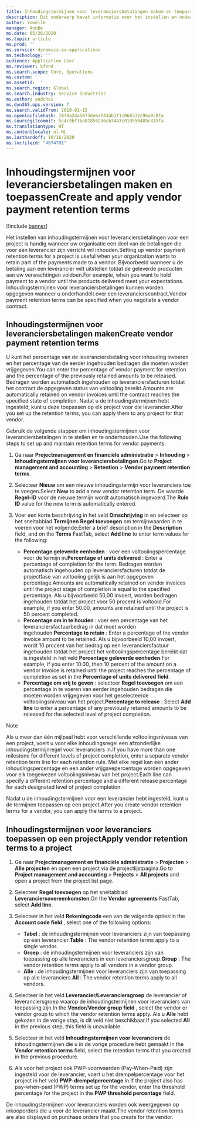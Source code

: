 ```yaml
---
title: Inhoudingstermijnen voor leveranciersbetalingen maken en toepassen
description: Dit onderwerp bevat informatie over het instellen en onderhouden van inhoudingstermijnen voor leveranciersbetalingen.
author: Yowelle
manager: AnnBe
ms.date: 05/26/2020
ms.topic: article
ms.prod: ''
ms.service: dynamics-ax-applications
ms.technology: ''
audience: Application User
ms.reviewer: kfend
ms.search.scope: Core, Operations
ms.custom: ''
ms.assetid: ''
ms.search.region: Global
ms.search.industry: Service industries
ms.author: andchoi
ms.dyn365.ops.version: 7
ms.search.validFrom: 2019-01-15
ms.openlocfilehash: 1970a24a5073de6af43db1f1c068332c9ba9c8fe
ms.sourcegitcommit: 5c4c9bf3ba018562d6cb3443c01d550489c415fa
ms.translationtype: HT
ms.contentlocale: nl-NL
ms.lasthandoff: 10/16/2020
ms.locfileid: "4074701"
---
```

# <a name="create-and-apply-vendor-payment-retention-terms"></a><span data-ttu-id="d0d1f-103">Inhoudingstermijnen voor leveranciersbetalingen maken en toepassen</span><span class="sxs-lookup"><span data-stu-id="d0d1f-103">Create and apply vendor payment retention terms</span></span>

[!include [banner](../includes/banner.md)] 

<span data-ttu-id="d0d1f-104">Het instellen van inhoudingstermijnen voor leveranciersbetalingen voor een project is handig wanneer uw organisatie een deel van de betalingen die voor een leverancier zijn verricht wil inhouden.</span><span class="sxs-lookup"><span data-stu-id="d0d1f-104">Setting up vendor payment retention terms for a project is useful when your organization wants to retain part of the payments made to a vendor.</span></span> <span data-ttu-id="d0d1f-105">Bijvoorbeeld wanneer u de betaling aan een leverancier wilt uitstellen totdat de geleverde producten aan uw verwachtingen voldoen.</span><span class="sxs-lookup"><span data-stu-id="d0d1f-105">For example, when you want to hold payment to a vendor until the products delivered meet your expectations.</span></span> <span data-ttu-id="d0d1f-106">Inhoudingstermijnen voor leveranciersbetalingen kunnen worden opgegeven wanneer u onderhandelt over een leverancierscontract.</span><span class="sxs-lookup"><span data-stu-id="d0d1f-106">Vendor payment retention terms can be specified when you negotiate a vendor contract.</span></span>

## <a name="create-vendor-payment-retention-terms"></a><span data-ttu-id="d0d1f-107">Inhoudingstermijnen voor leveranciersbetalingen maken</span><span class="sxs-lookup"><span data-stu-id="d0d1f-107">Create vendor payment retention terms</span></span>

<span data-ttu-id="d0d1f-108">U kunt het percentage van de leveranciersbetaling voor inhouding invoeren en het percentage van de eerder ingehouden bedragen die moeten worden vrijgegeven.</span><span class="sxs-lookup"><span data-stu-id="d0d1f-108">You can enter the percentage of vendor payment for retention and the percentage of the previously retained amounts to be released.</span></span> <span data-ttu-id="d0d1f-109">Bedragen worden automatisch ingehouden op leveranciersfacturen totdat het contract de opgegeven status van voltooiing bereikt.</span><span class="sxs-lookup"><span data-stu-id="d0d1f-109">Amounts are automatically retained on vendor invoices until the contract reaches the specified state of completion.</span></span> <span data-ttu-id="d0d1f-110">Nadat u de inhoudingstermijnen hebt ingesteld, kunt u deze toepassen op elk project voor die leverancier.</span><span class="sxs-lookup"><span data-stu-id="d0d1f-110">After you set up the retention terms, you can apply them to any project for that vendor.</span></span>

<span data-ttu-id="d0d1f-111">Gebruik de volgende stappen om inhoudingstermijnen voor leveranciersbetalingen in te stellen en te onderhouden.</span><span class="sxs-lookup"><span data-stu-id="d0d1f-111">Use the following steps to set up and maintain retention terms for vendor payments.</span></span> 

1. <span data-ttu-id="d0d1f-112">Ga naar **Projectmanagement en financiële administratie** > **Inhouding** > **Inhoudingstermijnen voor leveranciersbetalingen**.</span><span class="sxs-lookup"><span data-stu-id="d0d1f-112">Go to **Project management and accounting** > **Retention** > **Vendor payment retention terms**.</span></span>
2. <span data-ttu-id="d0d1f-113">Selecteer **Nieuw** om een nieuwe inhoudingstermijn voor leveranciers toe te voegen.</span><span class="sxs-lookup"><span data-stu-id="d0d1f-113">Select **New** to add a new vendor retention term.</span></span> <span data-ttu-id="d0d1f-114">De waarde **Regel-ID** voor de nieuwe termijn wordt automatisch ingevoerd.</span><span class="sxs-lookup"><span data-stu-id="d0d1f-114">The **Rule ID** value for the new term is automatically entered.</span></span> 
3. <span data-ttu-id="d0d1f-115">Voer een korte beschrijving in het veld **Omschrijving** in en selecteer op het sneltabblad **Termijnen** **Regel toevoegen** om termijnwaarden in te voeren voor het volgende:</span><span class="sxs-lookup"><span data-stu-id="d0d1f-115">Enter a brief description in the **Description** field, and on the **Terms** FastTab, select **Add line** to enter term values for the following:</span></span>

   - <span data-ttu-id="d0d1f-116">**Percentage geleverde eenheden** : voer een voltooiingspercentage voor de termijn in.</span><span class="sxs-lookup"><span data-stu-id="d0d1f-116">**Percentage of units delivered** : Enter a percentage of completion for the term.</span></span> <span data-ttu-id="d0d1f-117">Bedragen worden automatisch ingehouden op leveranciersfacturen totdat de projectfase van voltooiing gelijk is aan het opgegeven percentage.</span><span class="sxs-lookup"><span data-stu-id="d0d1f-117">Amounts are automatically retained on vendor invoices until the project stage of completion is equal to the specified percentage.</span></span> <span data-ttu-id="d0d1f-118">Als u bijvoorbeeld 50,00 invoert, worden bedragen ingehouden totdat het project voor 50 procent is voltooid.</span><span class="sxs-lookup"><span data-stu-id="d0d1f-118">For example, if you enter 50.00, amounts are retained until the project is 50 percent completed.</span></span>
   - <span data-ttu-id="d0d1f-119">**Percentage om in te houden** : voer een percentage van het leveranciersfactuurbedrag in dat moet worden ingehouden.</span><span class="sxs-lookup"><span data-stu-id="d0d1f-119">**Percentage to retain** : Enter a percentage of the vendor invoice amount to be retained.</span></span> <span data-ttu-id="d0d1f-120">Als u bijvoorbeeld 10,00 invoert, wordt 10 procent van het bedrag op een leveranciersfactuur ingehouden totdat het project het voltooiingspercentage bereikt dat is ingesteld in het veld **Percentage geleverde eenheden**.</span><span class="sxs-lookup"><span data-stu-id="d0d1f-120">For example, if you enter 10.00, then 10 percent of the amount on a vendor invoice is retained until the project reaches the percentage of completion as set in the **Percentage of units delivered field**.</span></span>
   - <span data-ttu-id="d0d1f-121">**Percentage om vrij te geven** : selecteer **Regel toevoegen** om een percentage in te voeren van eerder ingehouden bedragen die moeten worden vrijgegeven voor het geselecteerde voltooiingsniveau van het project.</span><span class="sxs-lookup"><span data-stu-id="d0d1f-121">**Percentage to release** : Select **Add line** to enter a percentage of any previously retained amounts to be released for the selected level of project completion.</span></span>

> [!NOTE]
> <span data-ttu-id="d0d1f-122">Als u meer dan één mijlpaal hebt voor verschillende voltooiingsniveaus van een project, voert u voor elke inhoudingsregel een afzonderlijke inhoudingstermijnregel voor leveranciers in.</span><span class="sxs-lookup"><span data-stu-id="d0d1f-122">If you have more than one milestone for different levels of project completion, enter a separate vendor retention term line for each retention rule.</span></span> <span data-ttu-id="d0d1f-123">Met elke regel kan een ander inhoudingspercentage en een ander vrijgavepercentage worden opgegeven voor elk toegewezen voltooiingsniveau van het project.</span><span class="sxs-lookup"><span data-stu-id="d0d1f-123">Each line can specify a different retention percentage and a different release percentage for each designated level of project completion.</span></span>

<span data-ttu-id="d0d1f-124">Nadat u de inhoudingstermijnen voor een leverancier hebt ingesteld, kunt u de termijnen toepassen op een project.</span><span class="sxs-lookup"><span data-stu-id="d0d1f-124">After you create vendor retention terms for a vendor, you can apply the terms to a project.</span></span>

## <a name="apply-vendor-retention-terms-to-a-project"></a><span data-ttu-id="d0d1f-125">Inhoudingstermijnen voor leveranciers toepassen op een project</span><span class="sxs-lookup"><span data-stu-id="d0d1f-125">Apply vendor retention terms to a project</span></span>

1. <span data-ttu-id="d0d1f-126">Ga naar **Projectmanagement en financiële administratie** > **Projecten** > **Alle projecten** en open een project via de projectlijstpagina.</span><span class="sxs-lookup"><span data-stu-id="d0d1f-126">Go to **Project management and accounting** > **Projects** > **All projects** and open a project from the project list page.</span></span>
2. <span data-ttu-id="d0d1f-127">Selecteer **Regel toevoegen** op het sneltabblad **Leveranciersovereenkomsten**.</span><span class="sxs-lookup"><span data-stu-id="d0d1f-127">On the **Vendor agreements** FastTab, select **Add line**.</span></span>
3. <span data-ttu-id="d0d1f-128">Selecteer in het veld **Rekeningcode** een van de volgende opties:</span><span class="sxs-lookup"><span data-stu-id="d0d1f-128">In the **Account code field** , select one of the following options:</span></span> 

   - <span data-ttu-id="d0d1f-129">**Tabel** : de inhoudingstermijnen voor leveranciers zijn van toepassing op één leverancier.</span><span class="sxs-lookup"><span data-stu-id="d0d1f-129">**Table** : The vendor retention terms apply to a single vendor.</span></span>
   - <span data-ttu-id="d0d1f-130">**Groep** : de inhoudingstermijnen voor leveranciers zijn van toepassing op alle leveranciers in een leveranciersgroep.</span><span class="sxs-lookup"><span data-stu-id="d0d1f-130">**Group** : The vendor retention terms apply to all vendors in a vendor group.</span></span>
   - <span data-ttu-id="d0d1f-131">**Alle** : de inhoudingstermijnen voor leveranciers zijn van toepassing op alle leveranciers.</span><span class="sxs-lookup"><span data-stu-id="d0d1f-131">**All** : The vendor retention terms apply to all vendors.</span></span>

4. <span data-ttu-id="d0d1f-132">Selecteer in het veld **Leverancier/Leveranciersgroep** de leverancier of leveranciersgroep waarop de inhoudingstermijnen voor leveranciers van toepassing zijn.</span><span class="sxs-lookup"><span data-stu-id="d0d1f-132">In the **Vendor/Vendor group field** , select the vendor or vendor group to which the vendor retention terms apply.</span></span> <span data-ttu-id="d0d1f-133">Als u **Alle** hebt gekozen in de vorige stap, is dit veld niet beschikbaar.</span><span class="sxs-lookup"><span data-stu-id="d0d1f-133">If you selected **All** in the previous step, this field is unavailable.</span></span>
5. <span data-ttu-id="d0d1f-134">Selecteer in het veld **Inhoudingstermijnen voor leveranciers** de inhoudingstermijnen die u in de vorige procedure hebt gemaakt.</span><span class="sxs-lookup"><span data-stu-id="d0d1f-134">In the **Vendor retention terms** field, select the retention terms that you created in the previous procedure.</span></span>
6. <span data-ttu-id="d0d1f-135">Als voor het project ook PWP-voorwaarden (Pay-When-Paid) zijn ingesteld voor de leverancier, voert u het drempelpercentage voor het project in het veld **PWP-drempelpercentage** in.</span><span class="sxs-lookup"><span data-stu-id="d0d1f-135">If the project also has pay-when-paid (PWP) terms set up for the vendor, enter the threshold percentage for the project in the **PWP threshold percentage** field.</span></span>

<span data-ttu-id="d0d1f-136">De inhoudingstermijnen voor leveranciers worden ook weergegeven op inkooporders die u voor de leverancier maakt.</span><span class="sxs-lookup"><span data-stu-id="d0d1f-136">The vendor retention terms are also displayed on purchase orders that you create for the vendor.</span></span>
